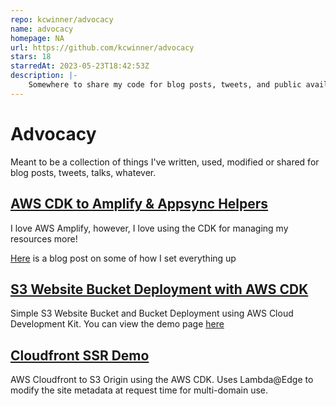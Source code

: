 ```yaml
---
repo: kcwinner/advocacy
name: advocacy
homepage: NA
url: https://github.com/kcwinner/advocacy
stars: 18
starredAt: 2023-05-23T18:42:53Z
description: |-
    Somewhere to share my code for blog posts, tweets, and public availability
---
```


# Advocacy

Meant to be a collection of things I've written, used, modified or shared for blog posts, tweets, talks, whatever.

## [AWS CDK to Amplify & Appsync Helpers](./cdk-amplify-appsync-helpers/)

I love AWS Amplify, however, I love using the CDK for managing my resources more! 

[Here](https://www.trek10.com/blog/appsync-with-the-aws-cloud-development-kit) is a blog post on some of how I set everything up

## [S3 Website Bucket Deployment with AWS CDK](./cdk-s3-website-deployment)

Simple S3 Website Bucket and Bucket Deployment using AWS Cloud Development Kit. You can view the demo page [here](https://cdk-demo.kennethwinner.com/)

## [Cloudfront SSR Demo](./cloudfront-ssr)

AWS Cloudfront to S3 Origin using the AWS CDK. Uses Lambda@Edge to modify the site metadata at request time for multi-domain use.
